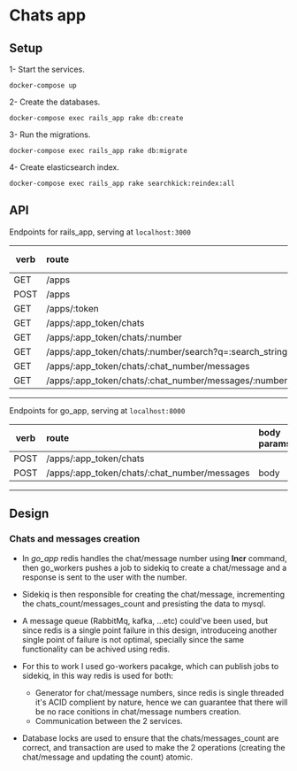 # Chats app

## Setup

1- Start the services.

``` shell
docker-compose up
```

2- Create the databases.

``` shell
docker-compose exec rails_app rake db:create
```

3- Run the migrations.

``` shell
docker-compose exec rails_app rake db:migrate
```

4- Create elasticsearch index.

``` shell
docker-compose exec rails_app rake searchkick:reindex:all
```

## API

Endpoints for rails_app, serving at `localhost:3000`

| verb | route                               | body params|
|------|:------------------------------------|:-----------|
| GET  | /apps                               |            |
| POST | /apps                               | name       |
| GET  | /apps/:token                        |            |
| GET  | /apps/:app_token/chats              |            |
| GET  | /apps/:app_token/chats/:number      |            |
| GET  | /apps/:app_token/chats/:number/search?q=:search_string
| GET  | /apps/:app_token/chats/:chat_number/messages|    |
| GET  | /apps/:app_token/chats/:chat_number/messages/:number|

---
Endpoints for go_app, serving at `localhost:8000`

| verb | route                               | body params|
|------|:------------------------------------|:-----------|
| POST | /apps/:app_token/chats              |            |
| POST | /apps/:app_token/chats/:chat_number/messages|body|

---

## Design

### Chats and messages creation

- In *go_app* redis handles the chat/message number using **Incr** command, then go_workers pushes a job to sidekiq to create a chat/message and
a response is sent to the user with the number.

- Sidekiq is then responsible for creating the chat/message, incrementing the chats_count/messages_count and presisting the data to mysql.

- A message queue (RabbitMq, kafka, ...etc) could've been used, but since redis is a single point failure in this design, introduceing another single point of failure is not optimal, specially since the same functionality can be achived using redis.

- For this to work I used go-workers pacakge, which can publish jobs to sidekiq, in this way redis is used for both:

  - Generator for chat/message numbers, since redis is single threaded it's ACID complient by nature, hence we can guarantee that there will be no race  conitions in  chat/message numbers creation.
  - Communication between the 2 services.

- Database locks are used to ensure that the chats/messages_count are correct, and transaction are used to make the 2 operations (creating the chat/message and updating the count) atomic.

